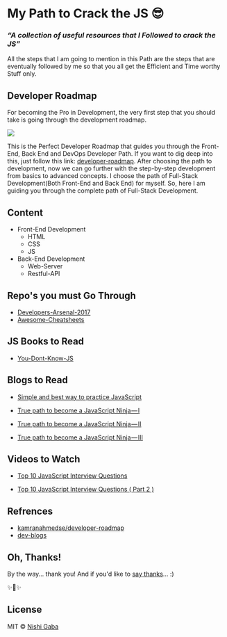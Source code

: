 # My Path to Crack the JS :sunglasses:

### *“A collection of useful resources that I Followed to crack the JS”*

All the steps that I am going to mention in this Path are the steps that are eventually followed by me so that you all get the Efficient and Time worthy Stuff only.


## Developer Roadmap

For becoming the Pro in Development, the very first step that you should take is going through the development roadmap.

![](https://i.imgur.com/MWkeM18.png)

This is the Perfect Developer Roadmap that guides you through the Front-End, Back End and DevOps Developer Path.
If you want to dig deep into this, just follow this link: [developer-roadmap](https://github.com/kamranahmedse/developer-roadmap). After choosing the path to development, now we can go further with the step-by-step development from basics to advanced concepts. 
I choose the path of Full-Stack Development(Both Front-End and Back End) for myself. So, here I am guiding you through the complete path of Full-Stack Development.

## Content

* Front-End Development
  * HTML
  * CSS
  * JS
* Back-End Development
  * Web-Server
  * Restful-API

## Repo's you must Go Through

* [Developers-Arsenal-2017](https://github.com/gauravmehla/Developers-Arsenal-2017)
* [Awesome-Cheatsheets](https://github.com/LeCoupa/awesome-cheatsheets)

## JS Books to Read

* [You-Dont-Know-JS](https://github.com/NishiGaba/You-Dont-Know-JS)

## Blogs to Read

* [Simple and best way to practice JavaScript](https://medium.com/dev-blogs/simple-and-best-way-to-practice-javascript-f91e8de1232e)

* [True path to become a JavaScript Ninja — I](https://medium.com/dev-blogs/true-path-to-become-a-javascript-ninja-i-7883fe615a8b)

* [True path to become a JavaScript Ninja — II](https://medium.com/dev-blogs/true-path-to-become-a-javascript-ninja-ii-5293a7740ade)

* [True path to become a JavaScript Ninja — III](https://medium.com/dev-blogs/true-path-to-become-a-javascript-ninja-iii-22914e928197)


## Videos to Watch

* [Top 10 JavaScript Interview Questions](https://www.youtube.com/watch?v=oxoFVqetl1E)

* [Top 10 JavaScript Interview Questions ( Part 2 )](https://www.youtube.com/watch?v=yo3MJPcVJc8&t=122s)


## Refrences

* [kamranahmedse/developer-roadmap](https://github.com/kamranahmedse/developer-roadmap)
* [dev-blogs](https://medium.com/dev-blogs)

## Oh, Thanks!

By the way... thank you! And if you'd like to [say thanks](https://saythanks.io/to/NishiGaba)... :) 

✨🍰✨

## License

MIT © [Nishi Gaba](https://github.com/NishiGaba)
